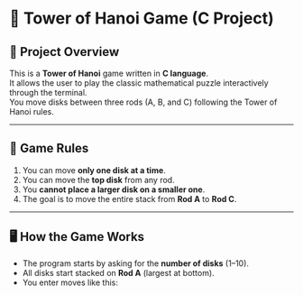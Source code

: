 # 🧩 Tower of Hanoi Game (C Project)

## 🎯 Project Overview
This is a **Tower of Hanoi** game written in **C language**.  
It allows the user to play the classic mathematical puzzle interactively through the terminal.  
You move disks between three rods (A, B, and C) following the Tower of Hanoi rules.

---

## 🧠 Game Rules
1. You can move **only one disk at a time**.
2. You can move the **top disk** from any rod.
3. You **cannot place a larger disk on a smaller one**.
4. The goal is to move the entire stack from **Rod A** to **Rod C**.

---

## 🖥️ How the Game Works
- The program starts by asking for the **number of disks** (1–10).
- All disks start stacked on **Rod A** (largest at bottom).
- You enter moves like this:


